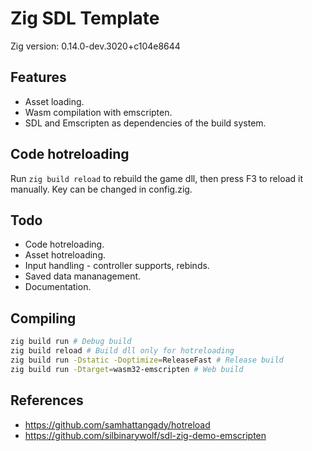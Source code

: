 # Zig SDL Template

Zig version: 0.14.0-dev.3020+c104e8644

## Features
- Asset loading.
- Wasm compilation with emscripten.
- SDL and Emscripten as dependencies of the build system.

## Code hotreloading
Run `zig build reload` to rebuild the game dll, then press F3 to reload it manually. Key can be changed in config.zig.

## Todo
- Code hotreloading.
- Asset hotreloading.
- Input handling - controller supports, rebinds.
- Saved data mananagement.
- Documentation.

## Compiling
```bash
zig build run # Debug build
zig build reload # Build dll only for hotreloading
zig build run -Dstatic -Doptimize=ReleaseFast # Release build
zig build run -Dtarget=wasm32-emscripten # Web build
```

## References
- https://github.com/samhattangady/hotreload
- https://github.com/silbinarywolf/sdl-zig-demo-emscripten
